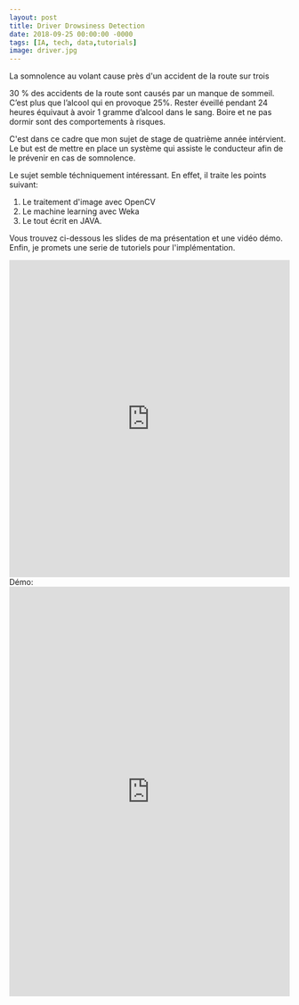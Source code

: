 ```yaml
---
layout: post
title: Driver Drowsiness Detection
date: 2018-09-25 00:00:00 -0000
tags: [IA, tech, data,tutorials]
image: driver.jpg
---
```

<style>
.responsive-wrap iframe{ max-width: 100%;}
</style>

La somnolence au volant cause près d'un accident de la route sur trois

30 % des accidents de la route sont causés par un manque de sommeil. 
C’est plus que l’alcool qui en provoque 25%. Rester éveillé pendant 24 heures équivaut à avoir 1 gramme d’alcool dans le sang. 
Boire et ne pas dormir sont des comportements à risques.

C'est dans ce cadre que mon sujet de stage de quatrième année intérvient. Le but est de mettre en place un système 
qui assiste le conducteur afin de le prévenir en cas de somnolence.

Le sujet semble téchniquement intéressant. En effet, il traite les points suivant:

1. Le traitement d'image avec OpenCV 
2. Le machine learning avec Weka
3. Le tout écrit en JAVA.

Vous trouvez ci-dessous les slides de ma présentation et une vidéo démo. Enfin, je promets une serie de tutoriels pour l'implémentation.

<div class="responsive-wrap">
<!-- this is the embed code provided by Google -->
 <iframe src="https://docs.google.com/presentation/d/e/2PACX-1vQJrOZC4P9Bf8CO429aKyHUAo2__F6_Uivy8bNYNftoAyY6KL4FP-V-AcjUU3xHA4gs4v8rLg9lJySp/embed?start=true&loop=true&delayms=3000" frameborder="0" width="960" height="569" allowfullscreen="true" mozallowfullscreen="true" webkitallowfullscreen="true"></iframe>
<!-- Google embed ends -->
</div>
Démo: 
<div class="responsive-wrap">
 <iframe width="1221" height="735" src="https://www.youtube.com/embed/w9I1gWOroPQ" frameborder="0" allow="autoplay; encrypted-media" allowfullscreen></iframe>
</div>


